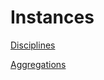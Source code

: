 # Instances

[Disciplines](../instances/disciplines.json)

[Aggregations](../instances/aggregations.json)